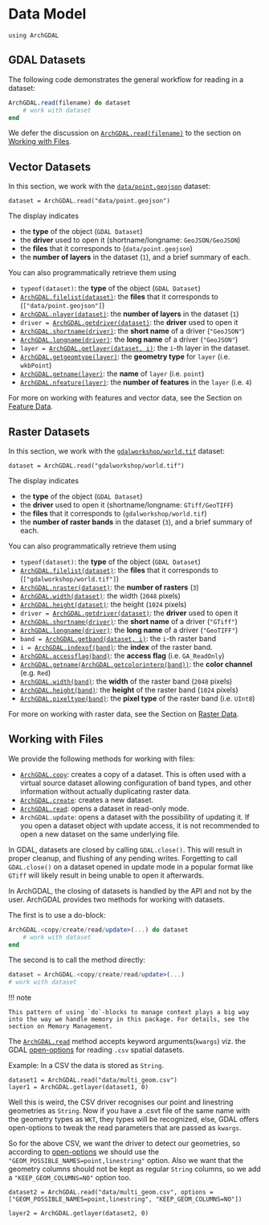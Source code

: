 # Data Model

```@setup datasets
using ArchGDAL
```

## GDAL Datasets

The following code demonstrates the general workflow for reading in a dataset:

```julia
ArchGDAL.read(filename) do dataset
    # work with dataset
end
```

We defer the discussion on [`ArchGDAL.read(filename)`](@ref) to the section on [Working with Files](@ref).

## Vector Datasets
In this section, we work with the [`data/point.geojson`](https://github.com/yeesian/ArchGDALDatasets/blob/307f8f0e584a39a050c042849004e6a2bd674f99/data/point.geojson) dataset:

```@example datasets
dataset = ArchGDAL.read("data/point.geojson")
```

The display indicates
* the **type** of the object (`GDAL Dataset`)
* the **driver** used to open it (shortname/longname: `GeoJSON/GeoJSON`)
* the **files** that it corresponds to (`data/point.geojson`)
* the **number of layers** in the dataset (`1`), and a brief summary of each.

You can also programmatically retrieve them using
* `typeof(dataset)`: the **type** of the object (`GDAL Dataset`)
* [`ArchGDAL.filelist(dataset)`](@ref): the **files** that it corresponds to (`["data/point.geojson"]`)
* [`ArchGDAL.nlayer(dataset)`](@ref): the **number of layers** in the dataset (`1`)
* `driver = `[`ArchGDAL.getdriver(dataset)`](@ref): the **driver** used to open it
* [`ArchGDAL.shortname(driver)`](@ref): the **short name** of a driver (`"GeoJSON"`)
* [`ArchGDAL.longname(driver)`](@ref): the **long name** of a driver (`"GeoJSON"`)
* `layer = `[`ArchGDAL.getlayer(dataset, i)`](@ref): the `i`-th layer in the dataset.
* [`ArchGDAL.getgeomtype(layer)`](@ref): the **geometry type** for `layer` (i.e. `wkbPoint`)
* [`ArchGDAL.getname(layer)`](@ref): the **name** of `layer` (i.e. `point`)
* [`ArchGDAL.nfeature(layer)`](@ref): the **number of features** in the `layer` (i.e. `4`)

For more on working with features and vector data, see the Section on [Feature Data](@ref).

## Raster Datasets
In this section, we work with the [`gdalworkshop/world.tif`](https://github.com/yeesian/ArchGDALDatasets/blob/307f8f0e584a39a050c042849004e6a2bd674f99/gdalworkshop/world.tif) dataset:
```@example datasets
dataset = ArchGDAL.read("gdalworkshop/world.tif")
```

The display indicates
* the **type** of the object (`GDAL Dataset`)
* the **driver** used to open it (shortname/longname: `GTiff/GeoTIFF`)
* the **files** that it corresponds to (`gdalworkshop/world.tif`)
* the **number of raster bands** in the dataset (`3`), and a brief summary of each.

You can also programmatically retrieve them using
* `typeof(dataset)`: the **type** of the object (`GDAL Dataset`)
* [`ArchGDAL.filelist(dataset)`](@ref): the **files** that it corresponds to (`["gdalworkshop/world.tif"]`)
* [`ArchGDAL.nraster(dataset)`](@ref): the **number of rasters** (`3`)
* [`ArchGDAL.width(dataset)`](@ref): the width (`2048` pixels)
* [`ArchGDAL.height(dataset)`](@ref): the height (`1024` pixels)
* `driver = `[`ArchGDAL.getdriver(dataset)`](@ref): the **driver** used to open it
* [`ArchGDAL.shortname(driver)`](@ref): the **short name** of a driver (`"GTiff"`)
* [`ArchGDAL.longname(driver)`](@ref): the **long name** of a driver (`"GeoTIFF"`)
* `band = `[`ArchGDAL.getband(dataset, i)`](@ref): the `i`-th raster band
* `i = `[`ArchGDAL.indexof(band)`](@ref): the **index** of the raster band.
* [`ArchGDAL.accessflag(band)`](@ref): the **access flag** (i.e. `GA_ReadOnly`)
* [`ArchGDAL.getname(ArchGDAL.getcolorinterp(band))`](@ref): the **color channel** (e.g. `Red`)
* [`ArchGDAL.width(band)`](@ref): the **width** of the raster band (`2048` pixels)
* [`ArchGDAL.height(band)`](@ref): the **height** of the raster band (`1024` pixels)
* [`ArchGDAL.pixeltype(band)`](@ref): the **pixel type** of the raster band (i.e. `UInt8`)

For more on working with raster data, see the Section on [Raster Data](@ref).

## Working with Files
We provide the following methods for working with files:

* [`ArchGDAL.copy`](@ref): creates a copy of a dataset. This is often used with a virtual source dataset allowing configuration of band types, and other information without actually duplicating raster data.
* [`ArchGDAL.create`](@ref): creates a new dataset.
* [`ArchGDAL.read`](@ref): opens a dataset in read-only mode.
* `ArchGDAL.update`: opens a dataset with the possibility of updating it. If you open a dataset object with update access, it is not recommended to open a new dataset on the same underlying file.

In GDAL, datasets are closed by calling `GDAL.close()`. This will result in proper cleanup, and flushing of any pending writes. Forgetting to call `GDAL.close()` on a dataset opened in update mode in a popular format like `GTiff` will likely result in being unable to open it afterwards.

In ArchGDAL, the closing of datasets is handled by the API and not by the user. ArchGDAL provides two methods for working with datasets.

The first is to use a do-block:
```julia
ArchGDAL.<copy/create/read/update>(...) do dataset
    # work with dataset
end
```
The second is to call the method directly:
```julia
dataset = ArchGDAL.<copy/create/read/update>(...)
# work with dataset
```

!!! note

    This pattern of using `do`-blocks to manage context plays a big way into the way we handle memory in this package. For details, see the section on Memory Management.

The [`ArchGDAL.read`](@ref) method accepts keyword arguments(`kwargs`) viz. the GDAL [open-options](https://gdal.org/drivers/vector/csv.html#open-options) for reading `.csv` spatial datasets.

Example: In a CSV the data is stored as `String`. 

```@example datasets
dataset1 = ArchGDAL.read("data/multi_geom.csv")
layer1 = ArchGDAL.getlayer(dataset1, 0)
```

Well this is weird, the CSV driver recognises our point and linestring geometries as `String`. Now if you have a .csvt file of the same name with the geometry types as `WKT`, they types will be recognized, else, GDAL offers open-options to tweak the read parameters that are passed as `kwargs`.

So for the above CSV, we want the driver to detect our geometries, so according to [open-options](https://gdal.org/drivers/vector/csv.html#open-options) we should use the `"GEOM_POSSIBLE_NAMES=point,linestring"` option. Also we want that the geometry columns should not be kept as regular `String` columns, so we add a `"KEEP_GEOM_COLUMNS=NO"` option too.

```@example datasets
dataset2 = ArchGDAL.read("data/multi_geom.csv", options = ["GEOM_POSSIBLE_NAMES=point,linestring", "KEEP_GEOM_COLUMNS=NO"])

layer2 = ArchGDAL.getlayer(dataset2, 0)
```
